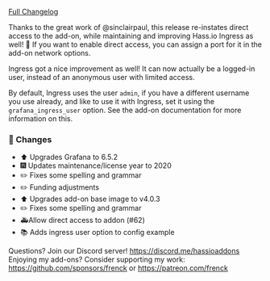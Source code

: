 [Full Changelog][changelog]

Thanks to the great work of @sinclairpaul, this release re-instates direct access to the add-on, while maintaining and improving Hass.io Ingress as well! 🎉 If you want to enable direct access, you can assign a port for it in the add-on network options.

Ingress got a nice improvement as well! It can now actually be a logged-in user, instead of an anonymous user with limited access.

By default, Ingress uses the user `admin`, if you have a different username you use already, and like to use it with Ingress, set it using the `grafana_ingress_user` option. See the add-on documentation for more information on this.

### 🔨  Changes

- :arrow_up: Upgrades Grafana to 6.5.2
- :fireworks: Updates maintenance/license year to 2020
- :pencil2: Fixes some spelling and grammar
- :pencil2: Funding adjustments
- :arrow_up: Upgrades add-on base image to v4.0.3
- :pencil2: Fixes some spelling and grammar
- 🚑Allow direct access to addon (#62)
- :books: Adds ingress user option to config example

[changelog]: https://github.com/hassio-addons/addon-grafana/compare/v3.0.2...v4.0.0

Questions? Join our Discord server! https://discord.me/hassioaddons
Enjoying my add-ons? Consider supporting my work:
https://github.com/sponsors/frenck or https://patreon.com/frenck